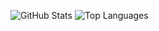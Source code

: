![GitHub Stats](https://github-readme-stats.vercel.app/api?username=jordan231111&show_icons=true&theme=transparent&include_all_commits=true)
![Top Languages](https://github-readme-stats.vercel.app/api/top-langs/?username=Jordan231111&layout=compact&theme=transparent)


